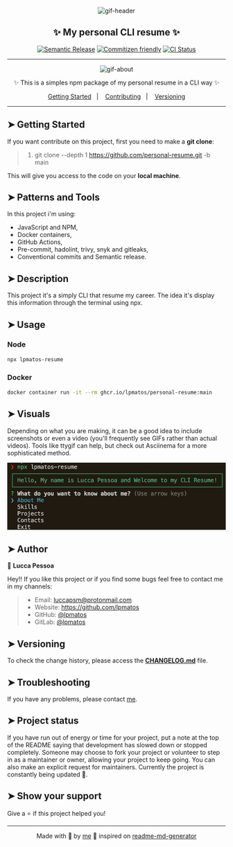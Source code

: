 <div align="center">

<p>
  <img alt="gif-header" src="https://cdn.hackernoon.com/hn-images/0*KyeIBTwEiX6_sE06" width="350px" float="center"/>
</p>

<h2 align="center">✨ My personal CLI resume ✨</h2>

<div align="center">

[![Semantic Release](https://img.shields.io/badge/%20%20%F0%9F%93%A6%F0%9F%9A%80-semantic--release-e10079.svg)](https://gitlab.com/dry-group/cluster-management)
[![Commitizen friendly](https://img.shields.io/badge/commitizen-friendly-brightgreen.svg)](https://gitlab.com/dry-group/cluster-management)
[![CI Status](https://github.com/lpmatos/personal-resume/actions/workflows/ci.yml/badge.svg)](https://github.com/lpmatos/personal-resume/actions/workflows/ci.yml)

</div>

---

<p align="center">
  <img alt="gif-about" src="https://i.stack.imgur.com/niIU6.gif" width="450px" float="center"/>
</p>

<p align="center">
  ✨ This is a simples npm package of my personal resume in a CLI way ✨
</p>

<p align="center">
  <a href="#getting-started">Getting Started</a>&nbsp;&nbsp;&nbsp;|&nbsp;&nbsp;&nbsp;
  <a href="#contributing">Contributing</a>&nbsp;&nbsp;&nbsp;|&nbsp;&nbsp;&nbsp;
  <a href="#versioning">Versioning</a>
</p>

</div>

---

## ➤ Getting Started <a name = "getting-started"></a>

If you want contribute on this project, first you need to make a **git clone**:

>
> 1. git clone --depth 1 <https://github.com/personal-resume.git> -b main
>

This will give you access to the code on your **local machine**.

## ➤ Patterns and Tools <a name = "techs"></a>

In this project i'm using:

- JavaScript and NPM,
- Docker containers,
- GitHub Actions,
- Pre-commit, hadolint, trivy, snyk and gitleaks,
- Conventional commits and Semantic release.

## ➤ Description <a name = "description"></a>

This project it's a simply CLI that resume my career. The idea it's display this information through the terminal using npx.

## ➤ Usage <a name = "usage"></a>

### Node

```bash
npx lpmatos-resume
```

### Docker

```bash
docker container run -it --rm ghcr.io/lpmatos/personal-resume:main
```

## ➤ Visuals <a name = "visuals"></a>

Depending on what you are making, it can be a good idea to include screenshots or even a video (you'll frequently see GIFs rather than actual videos). Tools like ttygif can help, but check out Asciinema for a more sophisticated method.

<p align="center">
  <img alt="logo" src="./assets/personal-cli.png"/>
</p>

## ➤ Author <a name = "author"></a>

👤 **Lucca Pessoa**

Hey!! If you like this project or if you find some bugs feel free to contact me in my channels:

>
> * Email: luccapsm@protonmail.com
> * Website: https://github.com/lpmatos
> * GitHub: [@lpmatos](https://github.com/lpmatos)
> * GitLab: [@lpmatos](https://gitlab.com/lpmatos)
>

## ➤ Versioning <a name = "versioning"></a>

To check the change history, please access the [**CHANGELOG.md**](CHANGELOG.md) file.

## ➤ Troubleshooting <a name = "troubleshooting"></a>

If you have any problems, please contact [me](luccapsm@protonmail.com).

## ➤ Project status <a name = "project-status"></a>

If you have run out of energy or time for your project, put a note at the top of the README saying that development has slowed down or stopped completely. Someone may choose to fork your project or volunteer to step in as a maintainer or owner, allowing your project to keep going. You can also make an explicit request for maintainers. Currently the project is constantly being updated 👾.

## ➤ Show your support <a name = "show-your-support"></a>

Give a ⭐️ if this project helped you!

---

<div align="center">

Made with 💜 by [me](https://github.com/lpmatos) :wave: inspired on [readme-md-generator](https://github.com/kefranabg/readme-md-generator)

</div>
